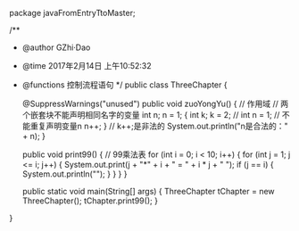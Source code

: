 package javaFromEntryTtoMaster;

/**
 * @author GZhi·Dao
 * @time 2017年2月14日 上午10:52:32
 * @functions 控制流程语句
 */
public class ThreeChapter {

	@SuppressWarnings("unused")
	public void zuoYongYu() { // 作用域
		// 两个嵌套块不能声明相同名字的变量
		int n;
		n = 1;
		{
			int k;
			k = 2;
			// int n = 1; // 不能重复声明变量n
			n++;
		}
		// k++;是非法的
		System.out.println("n是合法的：" + n);
	}

	public void print99() { // 99乘法表
		for (int i = 0; i < 10; i++) {
			for (int j = 1; j <= i; j++) {
				System.out.print(j + "*" + i + " = " + i * j + "   ");
				if (j == i) {
					System.out.println("");
				}
			}
		}
	}

	public static void main(String[] args) {
		ThreeChapter tChapter = new ThreeChapter();
		tChapter.print99();
	}

}
